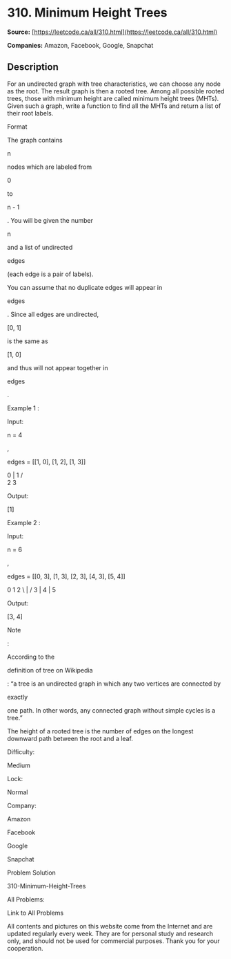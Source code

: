 # 310. Minimum Height Trees

**Source:** [https://leetcode.ca/all/310.html](https://leetcode.ca/all/310.html)

**Companies:** Amazon, Facebook, Google, Snapchat

## Description

For an undirected graph with tree characteristics, we can choose any node as the root. The
        result graph is then a rooted tree. Among all possible rooted trees, those with minimum
        height are called minimum height trees (MHTs). Given such a graph, write a function to find
        all the MHTs and return a list of their root labels.

Format

The graph contains

n

nodes which are labeled from

0

to

n -
            1

. You will be given the number

n

and a list of undirected

edges

(each edge is a pair of labels).

You can assume that no duplicate edges will appear in

edges

. Since all edges are
        undirected,

[0, 1]

is the same as

[1, 0]

and thus will not appear
        together in

edges

.

Example 1 :

Input:

n = 4

,

edges = [[1, 0], [1, 2], [1, 3]]

0
        |
        1
       / \
      2   3

Output:

[1]

Example 2 :

Input:

n = 6

,

edges = [[0, 3], [1, 3], [2, 3], [4, 3], [5, 4]]

0  1  2
      \ | /
        3
        |
        4
        |
        5

Output:

[3, 4]

Note

:

According to the

definition of tree on Wikipedia

: “a tree
            is an undirected graph in which any two vertices are connected by

exactly

one
            path. In other words, any connected graph without simple cycles is a tree.”

The height of a rooted tree is the number of edges on the longest downward path between
            the root and a leaf.

Difficulty:

Medium

Lock:

Normal

Company:

Amazon

Facebook

Google

Snapchat

Problem Solution

310-Minimum-Height-Trees

All Problems:

Link to All Problems

All contents and pictures on this website come from the Internet and are updated regularly every week. They are for personal study and research only, and should not be used for commercial purposes. Thank you for your cooperation.

